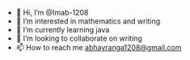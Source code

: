 - 👋 Hi, I’m @Imab-1208
- 👀 I’m interested in mathematics and writing
- 🌱 I’m currently learning java
- 💞️ I’m looking to collaborate on writing
- 📫 How to reach me abhayranga1208@gmail.com

<!---
Imab-1208/Imab-1208 is a ✨ special ✨ repository because its `README.md` (this file) appears on your GitHub profile.
You can click the Preview link to take a look at your changes.
--->
